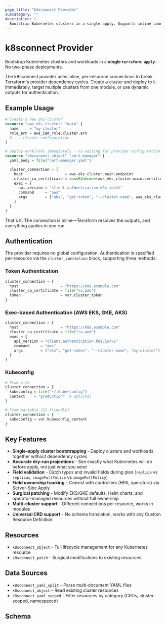 ```yaml
---
page_title: "k8sconnect Provider"
subcategory: ""
description: |-
  Bootstrap Kubernetes clusters in a single apply. Supports inline connections, Server-Side Apply, multi-cluster deployments, and surgical patching of any Kubernetes resource.
---
```


# k8sconnect Provider

Bootstrap Kubernetes clusters and workloads in a **single `terraform apply`**. No two-phase deployments.

The k8sconnect provider uses inline, per-resource connections to break Terraform's provider dependency cycles. Create a cluster and deploy to it immediately, target multiple clusters from one module, or use dynamic outputs for authentication.

## Example Usage

```terraform
# Create a new EKS cluster
resource "aws_eks_cluster" "main" {
  name     = "my-cluster"
  role_arn = aws_iam_role.cluster.arn
  # ... cluster configuration
}

# Deploy workloads immediately - no waiting for provider configuration!
resource "k8sconnect_object" "cert_manager" {
  yaml_body = file("cert-manager.yaml")

  cluster_connection = {
    host                   = aws_eks_cluster.main.endpoint
    cluster_ca_certificate = base64decode(aws_eks_cluster.main.certificate_authority[0].data)
    exec = {
      api_version = "client.authentication.k8s.io/v1"
      command     = "aws"
      args        = ["eks", "get-token", "--cluster-name", aws_eks_cluster.main.name]
    }
  }
}
```

That's it. The connection is inline—Terraform resolves the outputs, and everything applies in one run.

## Authentication

The provider requires no global configuration. Authentication is specified per-resource via the `cluster_connection` block, supporting three methods:

### Token Authentication

```terraform
cluster_connection = {
  host                   = "https://k8s.example.com"
  cluster_ca_certificate = file("ca.pem")
  token                  = var.cluster_token
}
```

### Exec-based Authentication (AWS EKS, GKE, AKS)

```terraform
cluster_connection = {
  host                   = "https://k8s.example.com"
  cluster_ca_certificate = file("ca.pem")
  exec = {
    api_version = "client.authentication.k8s.io/v1"
    command     = "aws"
    args        = ["eks", "get-token", "--cluster-name", "my-cluster"]
  }
}
```

### Kubeconfig

```terraform
# From file
cluster_connection = {
  kubeconfig = file("~/.kube/config")
  context    = "production"  # optional
}

# From variable (CI-friendly)
cluster_connection = {
  kubeconfig = var.kubeconfig_content
}
```

## Key Features

- **Single-apply cluster bootstrapping** - Deploy clusters and workloads together without dependency cycles
- **Accurate dry-run projections** - See exactly what Kubernetes will do before apply, not just what you send
- **Field validation** - Catch typos and invalid fields during plan (`replica` vs `replicas`, `imagePullPolice` vs `imagePullPolicy`)
- **Field ownership tracking** - Coexist with controllers (HPA, operators) via Server-Side Apply
- **Surgical patching** - Modify EKS/GKE defaults, Helm charts, and operator-managed resources without full ownership
- **Multi-cluster support** - Different connections per resource, works in modules
- **Universal CRD support** - No schema translation, works with any Custom Resource Definition

## Resources

- `k8sconnect_object` - Full lifecycle management for any Kubernetes resource
- `k8sconnect_patch` - Surgical modifications to existing resources

## Data Sources

- `k8sconnect_yaml_split` - Parse multi-document YAML files
- `k8sconnect_object` - Read existing cluster resources
- `k8sconnect_yaml_scoped` - Filter resources by category (CRDs, cluster-scoped, namespaced)

<!-- schema generated by tfplugindocs -->
## Schema
